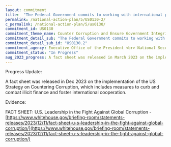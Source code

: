 ```yaml
---
layout: commitment
title:  "The Federal Government commits to working with international partners to further elevate international standards and practices against illicit finance, and continue to build the cooperative relationships to combat such conduct."
permalink: /national-action-plan/5/US0130-2/
c_permalink: /national-action-plan/5/us0130/
commitment_id: US0130
commitment_theme_name: Counter Corruption and Ensure Government Integrity and Accountability to the Public
commitment_detail_sub: "The Federal Government commits to working with international partners to further elevate international standards and practices against illicit finance, and continue to build the cooperative relationships to combat such conduct."
commitment_detail_sub_id: "US0130.2"
commitment_agency: Executive Office of the President <br> National Security Council
commitment_status: "In Progress"
aug_2023_progress: A fact sheet was released in March 2023 on the implementation of the US Strategy on Countering Corruption, which includes measures to curb and combat illicit finance and foster international cooperation. The fact sheet can be found here:<br><br><a href="https://www.whitehouse.gov/briefing-room/statements-releases/2023/03/29/fact-sheet-implementing-the-united-states-strategy-on-countering-corruption-accomplishments-and-renewed-commitment-in-the-year-of-action/">https://www.whitehouse.gov/briefing-room/statements-releases/2023/03/29/fact-sheet-implementing-the-united-states-strategy-on-countering-corruption-accomplishments-and-renewed-commitment-in-the-year-of-action/</a>
---
```

Progress Update: 

A fact sheet was released in Dec 2023 on the implementation of the US Strategy on Countering Corruption, which includes measures to curb and combat illicit finance and foster international cooperation. 

Evidence: 

FACT SHEET: U.S. Leadership in the Fight Against Global Corruption - [https://www.whitehouse.gov/briefing-room/statements-releases/2023/12/11/fact-sheet-u-s-leadership-in-the-fight-against-global-corruption/](https://www.whitehouse.gov/briefing-room/statements-releases/2023/12/11/fact-sheet-u-s-leadership-in-the-fight-against-global-corruption/)

